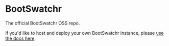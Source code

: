 # BootSwatchr
The official BootSwatchr OSS repo.

If you'd like to host and deploy your own BootSwatchr instance, please [use the docs here](http://dstack.github.io/BootSwatchr).

